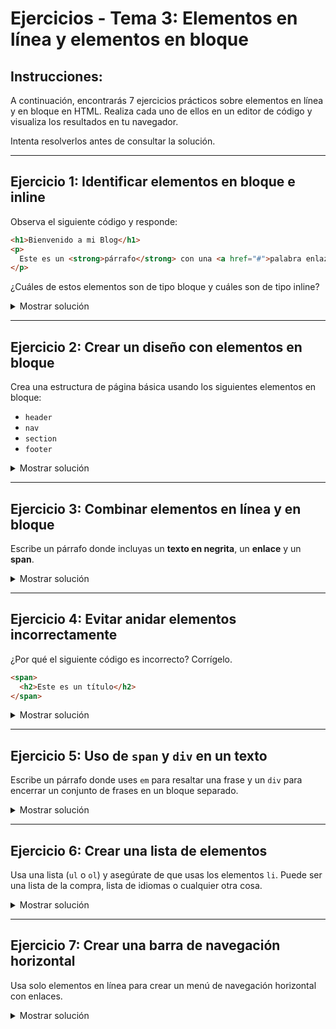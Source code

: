 # **Ejercicios - Tema 3: Elementos en línea y elementos en bloque**

## **Instrucciones:**

A continuación, encontrarás 7 ejercicios prácticos sobre elementos en línea y en bloque en HTML. Realiza cada uno de ellos en un editor de código y visualiza los resultados en tu navegador.

Intenta resolverlos antes de consultar la solución.

---

## **Ejercicio 1: Identificar elementos en bloque e inline**

Observa el siguiente código y responde:

```html
<h1>Bienvenido a mi Blog</h1>
<p>
  Este es un <strong>párrafo</strong> con una <a href="#">palabra enlazada</a>.
</p>
```

¿Cuáles de estos elementos son de tipo bloque y cuáles son de tipo inline?

<details><summary>Mostrar solución</summary>

- **Elementos en bloque:** `<h1>`, `<p>`
- **Elementos en línea:** `<strong>`, `<a>`

</details>

---

## **Ejercicio 2: Crear un diseño con elementos en bloque**

Crea una estructura de página básica usando los siguientes elementos en bloque:

- `header`
- `nav`
- `section`
- `footer`

<details><summary>Mostrar solución</summary>

Posible ejemplo:

```html
<header>
  <h1>Mi Página Web</h1>
</header>
<nav>
  <ul>
    <li><a href="#">Inicio</a></li>
    <li><a href="#">Sobre mí</a></li>
    <li><a href="#">Contacto</a></li>
  </ul>
</nav>
<section>
  <p>Bienvenido a mi sitio web.</p>
</section>
<footer>
  <p>Todos los Derechos reservados</p>
</footer>
```

</details>

---

## **Ejercicio 3: Combinar elementos en línea y en bloque**

Escribe un párrafo donde incluyas un **texto en negrita**, un **enlace** y un **span**.

<details><summary>Mostrar solución</summary>

```html
<p>
  Este es un <strong>texto en negrita</strong> con un
  <a href="#">enlace importante</a> y una
  <span style="color:blue;">palabra resaltada en color azul</span>.
</p>
```

</details>

---

## **Ejercicio 4: Evitar anidar elementos incorrectamente**

¿Por qué el siguiente código es incorrecto? Corrígelo.

```html
<span>
  <h2>Este es un título</h2>
</span>
```

<details><summary>Mostrar solución</summary>

El problema en el código es que `<span>` es un elemento en línea y no puede contener un elemento en bloque como `<h2>`. La corrección sería:

```html
<div>
  <h2>Este es un título</h2>
</div>
```

</details>

---

## **Ejercicio 5: Uso de `span` y `div` en un texto**

Escribe un párrafo donde uses `em` para resaltar una frase y un `div` para encerrar un conjunto de frases en un bloque separado.

<details><summary>Mostrar solución</summary>

```html
<p>
  <em>Esta es una frase resaltada en cursiva.</em>
</p>
<div>
  <p>Aquí está un bloque de texto separado.</p>
  <p>Otro párrafo dentro del bloque.</p>
</div>
```

</details>

---

## **Ejercicio 6: Crear una lista de elementos**

Usa una lista (`ul` o `ol`) y asegúrate de que usas los elementos `li`. Puede ser una lista de la compra, lista de idiomas o cualquier otra cosa.

<details><summary>Mostrar solución</summary>

```html
<ul>
  <li>Leche</li>
  <li>Pan</li>
  <li>Huevos</li>
  <li>Frutas</li>
</ul>
```

</details>

---

## **Ejercicio 7: Crear una barra de navegación horizontal**

Usa solo elementos en línea para crear un menú de navegación horizontal con enlaces.

<details><summary>Mostrar solución</summary>

```html
<nav>
  <a href="#">Inicio</a> | <a href="#">Servicios</a> | <a href="#">Blog</a> |
  <a href="#">Contacto</a>
</nav>
```

</details>
